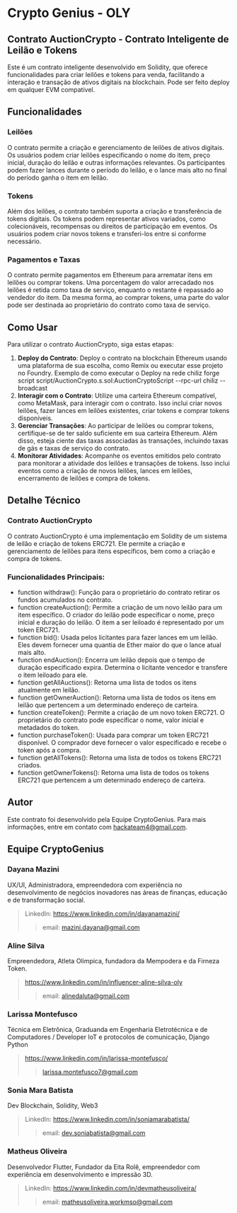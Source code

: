 # Crypto Genius - OLY
## Contrato AuctionCrypto - Contrato Inteligente de Leilão e Tokens
Este é um contrato inteligente desenvolvido em Solidity, que oferece funcionalidades para criar leilões e tokens para venda, facilitando a interação e transação de ativos digitais na blockchain. Pode ser feito deploy em qualquer EVM compativel.

## Funcionalidades

### Leilões
O contrato permite a criação e gerenciamento de leilões de ativos digitais. Os usuários podem criar leilões especificando o nome do item, preço inicial, duração do leilão e outras informações relevantes. Os participantes podem fazer lances durante o período do leilão, e o lance mais alto no final do período ganha o item em leilão.

### Tokens
Além dos leilões, o contrato também suporta a criação e transferência de tokens digitais. Os tokens podem representar ativos variados, como colecionáveis, recompensas ou direitos de participação em eventos. Os usuários podem criar novos tokens e transferi-los entre si conforme necessário.

### Pagamentos e Taxas
O contrato permite pagamentos em Ethereum para arrematar itens em leilões ou comprar tokens. Uma porcentagem do valor arrecadado nos leilões é retida como taxa de serviço, enquanto o restante é repassado ao vendedor do item. Da mesma forma, ao comprar tokens, uma parte do valor pode ser destinada ao proprietário do contrato como taxa de serviço.

## Como Usar

Para utilizar o contrato AuctionCrypto, siga estas etapas:
1. **Deploy do Contrato**: Deploy o contrato na blockchain Ethereum usando uma plataforma de sua escolha, como Remix ou executar esse projeto no Foundry.
Exemplo de como executar o Deploy na rede chiliz
forge script script/AuctionCrypto.s.sol:AuctionCryptoScript --rpc-url chiliz --broadcast
 2. **Interagir com o Contrato**: Utilize uma carteira Ethereum compatível, como MetaMask, para interagir com o contrato. Isso inclui criar novos leilões, fazer lances em leilões existentes, criar tokens e comprar tokens disponíveis.
3. **Gerenciar Transações**: Ao participar de leilões ou comprar tokens, certifique-se de ter saldo suficiente em sua carteira Ethereum. Além disso, esteja ciente das taxas associadas às transações, incluindo taxas de gás e taxas de serviço do contrato.
4. **Monitorar Atividades**: Acompanhe os eventos emitidos pelo contrato para monitorar a atividade dos leilões e transações de tokens. Isso inclui eventos como a criação de novos leilões, lances em leilões, encerramento de leilões e compra de tokens.

## Detalhe Técnico
### Contrato AuctionCrypto
O contrato AuctionCrypto é uma implementação em Solidity de um sistema de leilão e criação de tokens ERC721. Ele permite a criação e gerenciamento de leilões para itens específicos, bem como a criação e compra de tokens.

### Funcionalidades Principais:
+ function withdraw():
Função para o proprietário do contrato retirar os fundos acumulados no contrato.
+ function createAuction():
Permite a criação de um novo leilão para um item específico.
O criador do leilão pode especificar o nome, preço inicial e duração do leilão.
O item a ser leiloado é representado por um token ERC721.
+ function bid():
Usada pelos licitantes para fazer lances em um leilão.
Eles devem fornecer uma quantia de Ether maior do que o lance atual mais alto.
+ function endAuction():
Encerra um leilão depois que o tempo de duração especificado expira.
Determina o licitante vencedor e transfere o item leiloado para ele.
+ function getAllAuctions():
Retorna uma lista de todos os itens atualmente em leilão.
+ function getOwnerAuction(): 
Retorna uma lista de todos os itens em leilão que pertencem a um determinado endereço de carteira.
+ function createToken():
Permite a criação de um novo token ERC721.
O proprietário do contrato pode especificar o nome, valor inicial e metadados do token.
+ function purchaseToken():
Usada para comprar um token ERC721 disponível.
O comprador deve fornecer o valor especificado e recebe o token após a compra.
+ function getAllTokens():
Retorna uma lista de todos os tokens ERC721 criados.
+ function getOwnerTokens():
Retorna uma lista de todos os tokens ERC721 que pertencem a um determinado endereço de carteira.


## Autor
Este contrato foi desenvolvido pela Equipe CryptoGenius.
Para mais informações, entre em contato com hackateam4@gmail.com.


## Equipe CryptoGenius
### Dayana Mazini
UX/UI, Administradora, empreendedora com experiência no desenvolvimento de negócios inovadores nas áreas de finanças, educação e de transformação social.
> LinkedIn: https://www.linkedin.com/in/dayanamazini/ 
>> email: mazini.dayana@gmail.com

### Aline Silva
Empreendedora, Atleta Olimpica, fundadora da Mempodera e da Firneza Token.
> https://www.linkedin.com/in/influencer-aline-silva-oly
>> email: alinedaluta@gmail.com

### Larissa Montefusco
Técnica em Eletrônica, Graduanda em Engenharia Eletrotécnica e de Computadores / Developer IoT e protocolos de comunicação, Django Python
> https://www.linkedin.com/in/larissa-montefusco/
>> larissa.montefusco7@gmail.com

### Sonia Mara Batista
Dev Blockchain, Solidity, Web3 
> LinkedIn: https://www.linkedin.com/in/soniamarabatista/
>> email: dev.soniabatista@gmail.com

### Matheus Oliveira
Desenvolvedor Flutter,  Fundador da Eita Rolê, empreendedor com experiência em desenvolvimento e impressão 3D.
> LinkedIn: https://www.linkedin.com/in/devmatheusoliveira/
>> email: matheusoliveira.workmso@gmail.com
